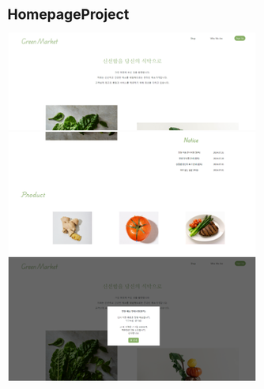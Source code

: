 # HomepageProject
<div align = "center">
<img src="homepageex_1.png" alt="ex1" width="500" />
<img src="homepageex_2.png" alt="ex2" width="500" />
<img src="homepageex_3.png" alt="ex3" width="500" />
</div>
